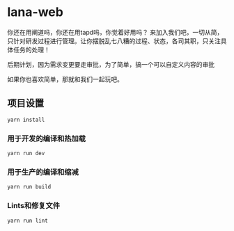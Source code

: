 # lana-web
你还在用阐道吗，你还在用tapd吗，你觉着好用吗？
来加入我们吧，一切从简，只针对研发过程进行管理。让你摆脱乱七八糟的过程、状态，各司其职，只关注具体任务的处理！

后期计划，因为需求变更要走审批，为了简单，搞一个可以自定义内容的审批

如果你也喜欢简单，那就和我们一起玩吧。

## 项目设置
```
yarn install
```

### 用于开发的编译和热加载
```
yarn run dev
```

### 用于生产的编译和缩减
```
yarn run build
```

### Lints和修复文件
```
yarn run lint
